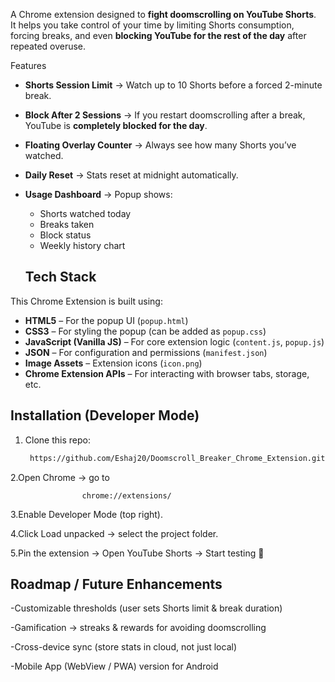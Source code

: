 A Chrome extension designed to **fight doomscrolling on YouTube Shorts**.  
It helps you take control of your time by limiting Shorts consumption, forcing breaks, and even **blocking YouTube for the rest of the day** after repeated overuse.

 Features
- **Shorts Session Limit** → Watch up to 10 Shorts before a forced 2-minute break.  
- **Block After 2 Sessions** → If you restart doomscrolling after a break, YouTube is **completely blocked for the day**.  
- **Floating Overlay Counter** → Always see how many Shorts you’ve watched.  
- **Daily Reset** → Stats reset at midnight automatically.  
- **Usage Dashboard** → Popup shows:
  - Shorts watched today  
  - Breaks taken  
  - Block status  
  - Weekly history chart
 
  ## Tech Stack

This Chrome Extension is built using:

- **HTML5** – For the popup UI (`popup.html`)
- **CSS3** – For styling the popup (can be added as `popup.css`)
- **JavaScript (Vanilla JS)** – For core extension logic (`content.js`, `popup.js`)
- **JSON** – For configuration and permissions (`manifest.json`)
- **Image Assets** – Extension icons (`icon.png`)
- **Chrome Extension APIs** – For interacting with browser tabs, storage, etc.

## Installation (Developer Mode)
1. Clone this repo:
   ```bash
    https://github.com/Eshaj20/Doomscroll_Breaker_Chrome_Extension.git
   
2.Open Chrome → go to 
                   
                    chrome://extensions/

3.Enable Developer Mode (top right).

4.Click Load unpacked → select the project folder.

5.Pin the extension → Open YouTube Shorts → Start testing 🚀

## Roadmap / Future Enhancements

 -Customizable thresholds (user sets Shorts limit & break duration)

 -Gamification → streaks & rewards for avoiding doomscrolling

 -Cross-device sync (store stats in cloud, not just local)

 -Mobile App (WebView / PWA) version for Android
